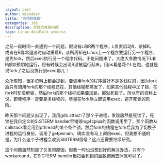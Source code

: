 ```yaml
---
layout: post
author: missdeer
title: "奇怪的死锁"
categories: Job
description: 奇怪的死锁问题
tags: Linux deadlock process
---
```

之前一段时间一直遇到一个问题，假设有L和R两个程序，L负责启动R，杀掉R，或者在R异常退出时自动重启R，众所周知在Linux上一个程序要运行另一个程序，是先fork，然后exec执行另一个程序代码。于是问题来了，大绝大多数情况下L和R都如预期地运行，但有时候会出现R没被运行起来，用ps看是两个L在跑，也就是说fork了之后没执行到exec那儿！

众所周知，很多资料上都会提到，要调用fork的程序最好不是多线程的，因为fork后只有调用fork的那个线程还在，其他线程都蒸发了，如果其他线程中加了锁，在fork时却没解锁，然后fork的那个线程如果要加锁，那就死锁了。所以有的资料上说，即使程序一定要是多线程的，尽量在fork后立即调用exec，避开死锁的风险。

昨天那个问题又出现了，我用gdb attach了那个子进程，发现居然是死锁了，死锁在我自定义的SIGTERM handler里销毁log4cplus的函数调用里了，那个函数从callstack看会用到pthread的某个条件锁，然后fork的线程在fork后我为了切换子进程的运行身份，调用了getpwnam，确实没有马上调用exec。但我想不通的是，为什么这个子进程会收到SIGTERM信号？这点还需要继续研究。

这个问题虽然知道了引发的原因，但我一时也没想到好的解决办法，只有个workaround，在SIGTERM handler里把会死锁的函数调用去掉就可以了。

